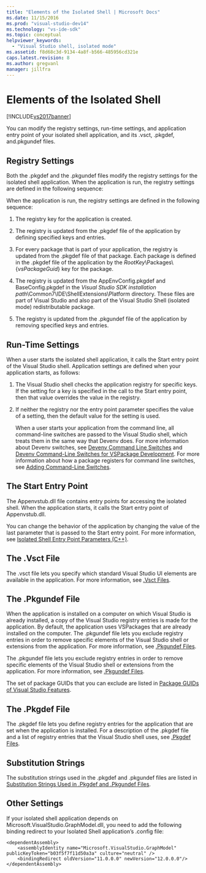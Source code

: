 ```yaml
---
title: "Elements of the Isolated Shell | Microsoft Docs"
ms.date: 11/15/2016
ms.prod: "visual-studio-dev14"
ms.technology: "vs-ide-sdk"
ms.topic: conceptual
helpviewer_keywords: 
  - "Visual Studio shell, isolated mode"
ms.assetid: f8d68c3d-9134-4a8f-b566-485956cd321e
caps.latest.revision: 8
ms.author: gregvanl
manager: jillfra
---
```

# Elements of the Isolated Shell
[!INCLUDE[vs2017banner](../includes/vs2017banner.md)]

You can modify the registry settings, run-time settings, and application entry point of your isolated shell application, and its .vsct, .pkgdef, and.pkgundef files.  
  
## Registry Settings  
 Both the .pkgdef and the .pkgundef files modify the registry settings for the isolated shell application. When the application is run, the registry settings are defined in the following sequence:  
  
 When the application is run, the registry settings are defined in the following sequence:  
  
1.  The registry key for the application is created.  
  
2.  The registry is updated from the .pkgdef file of the application by defining specified keys and entries.  
  
3.  For every package that is part of your application, the registry is updated from the .pkgdef file of that package. Each package is defined in the .pkgdef file of the application by the $RootKey$\Packages\\{*vsPackageGuid*} key for the package.  
  
4.  The registry is updated from the AppEnvConfig.pkgdef and BaseConfig.pkgdef in the *Visual Studio SDK installation path*\Common7\IDE\ShellExtensions\Platform directory. These files are part of Visual Studio and also part of the Visual Studio Shell (isolated mode) redistributable package.  
  
5.  The registry is updated from the .pkgundef file of the application by removing specified keys and entries.  
  
## Run-Time Settings  
 When a user starts the isolated shell application, it calls the Start entry point of the Visual Studio shell. Application settings are defined when your application starts, as follows:  
  
1. The Visual Studio shell checks the application registry for specific keys. If the setting for a key is specified in the call to the Start entry point, then that value overrides the value in the registry.  
  
2. If neither the registry nor the entry point parameter specifies the value of a setting, then the default value for the setting is used.  
  
   When a user starts your application from the command line, all command-line switches are passed to the Visual Studio shell, which treats them in the same way that Devenv does. For more information about Devenv switches, see [Devenv Command Line Switches](../ide/reference/devenv-command-line-switches.md) and [Devenv Command-Line Switches for VSPackage Development](../extensibility/devenv-command-line-switches-for-vspackage-development.md). For more information about how a package registers for command line switches, see [Adding Command-Line Switches](../extensibility/adding-command-line-switches.md).  
  
## The Start Entry Point  
 The Appenvstub.dll file contains entry points for accessing the isolated shell. When the application starts, it calls the Start entry point of Appenvstub.dll.  
  
 You can change the behavior of the application by changing the value of the last parameter that is passed to the Start entry point. For more information, see [Isolated Shell Entry Point Parameters (C++)](../extensibility/isolated-shell-entry-point-parameters-cpp.md).  
  
## The .Vsct File  
 The .vsct file lets you specify which standard Visual Studio UI elements are available in the application. For more information, see [.Vsct Files](../extensibility/modifying-the-isolated-shell-by-using-the-dot-vsct-file.md).  
  
## The .Pkgundef File  
 When the application is installed on a computer on which Visual Studio is already installed, a copy of the Visual Studio registry entries is made for the application. By default, the application uses VSPackages that are already installed on the computer. The .pkgundef file lets you exclude registry entries in order to remove specific elements of the Visual Studio shell or extensions from the application. For more information, see [.Pkgundef Files](../extensibility/modifying-the-isolated-shell-by-using-the-dot-pkgundef-file.md).  
  
 The .pkgundef file lets you exclude registry entries in order to remove specific elements of the Visual Studio shell or extensions from the application. For more information, see [.Pkgundef Files](../extensibility/modifying-the-isolated-shell-by-using-the-dot-pkgundef-file.md).  
  
 The set of package GUIDs that you can exclude are listed in [Package GUIDs of Visual Studio Features](../extensibility/package-guids-of-visual-studio-features.md).  
  
## The .Pkgdef File  
 The .pkgdef file lets you define registry entries for the application that are set when the application is installed. For a description of the .pkgdef file and a list of registry entries that the Visual Studio shell uses, see [.Pkgdef Files](../extensibility/modifying-the-isolated-shell-by-using-the-dot-pkgdef-file.md).  
  
## Substitution Strings  
 The substitution strings used in the .pkgdef and .pkgundef files are listed in [Substitution Strings Used in .Pkgdef and .Pkgundef Files](../extensibility/substitution-strings-used-in-dot-pkgdef-and-dot-pkgundef-files.md).  
  
## Other Settings  
 If your isolated shell application depends on Microsoft.VisualStudio.GraphModel.dll, you need to add the following binding redirect to your Isolated Shell application’s .config file:  
  
```  
<dependentAssembly>  
    <assemblyIdentity name="Microsoft.VisualStudio.GraphModel" publicKeyToken="b03f5f7f11d50a3a" culture="neutral" />  
    <bindingRedirect oldVersion="11.0.0.0" newVersion="12.0.0.0"/>  
</dependentAssembly>  
  
```
